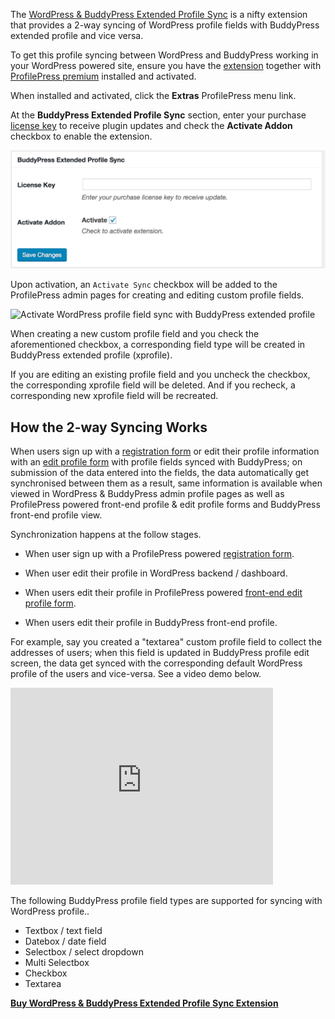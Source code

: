 The [WordPress & BuddyPress Extended Profile Sync](http://profilepress.net/downloads/buddypress-extended-profile-sync/) is a nifty extension that provides a 2-way syncing of WordPress profile fields with BuddyPress extended profile and vice versa.

To get this profile syncing between WordPress and BuddyPress working in your WordPress powered site, ensure you have the [extension](http://profilepress.net/downloads/mailchimp/) together with [ProfilePress premium](http://profilepress.net/pricing/) installed and activated.

When installed and activated, click the **Extras** ProfilePress menu link.


At the **BuddyPress Extended Profile Sync** section, enter your purchase [license key](http://profilepress.net/downloads/email-confirmation/) to receive plugin updates and check the **Activate Addon** checkbox to enable the extension.


![Activate WordPress & BuddyPress Extended Profile Sync](img/activate-wordpress-buddypress-addon.png)


Upon activation,  an `Activate Sync` checkbox will be added to the ProfilePress admin pages for creating and editing custom profile fields.


![Activate WordPress profile field sync with BuddyPress extended profile](http://profilepress.net/wp-content/uploads/edd/2016/08/activate-buddypress-xprofile-sync-wordpress.png)

When creating a new custom profile field and you check the aforementioned checkbox, a corresponding field type will be created in BuddyPress extended profile (xprofile).

If you are editing an existing profile field and you uncheck the checkbox, the corresponding xprofile field will be deleted. And if you recheck, a corresponding new xprofile field will be recreated.




## How the 2-way Syncing Works

When users sign up with a [registration form](http://profilepress.net/features/wordpress-front-end-registration-form/) or edit their profile information with an [edit profile form](http://profilepress.net/features/wordpress-front-end-edit-profile-form/) with profile fields synced with BuddyPress; on submission of the data entered into the fields, the data automatically get synchronised between them as a result, same information is available when viewed in WordPress & BuddyPress admin profile pages as well as ProfilePress powered front-end profile & edit profile forms and BuddyPress front-end profile view.

Synchronization happens at the follow stages.

* When user sign up with a ProfilePress powered [registration form](http://profilepress.net/features/wordpress-front-end-registration-form/).

* When user edit their profile in WordPress backend / dashboard.

* When users edit their profile in ProfilePress powered [front-end edit profile form](http://profilepress.net/features/wordpress-front-end-edit-profile-form/).

* When users edit their profile in BuddyPress front-end profile.



For example, say you created a "textarea" custom profile field to collect the addresses of users; when this field is updated in BuddyPress profile edit screen, the data get synced with the corresponding default WordPress profile of the users and vice-versa. See a video demo below.

<iframe width="420" height="315" src="https://www.youtube.com/embed/VWmGb2Yiwwc" frameborder="0" allowfullscreen></iframe>

The following BuddyPress profile field types are supported for syncing with WordPress profile..

- Textbox / text field
- Datebox / date field
- Selectbox / select dropdown
- Multi Selectbox
- Checkbox
- Textarea


<a href="http://profilepress.net/downloads/wordpress-buddypress-extended-profile-sync/?ref=wp_buddypress_sync_doc">
 <div class="buy-now-green">
      <strong>Buy WordPress & BuddyPress Extended Profile Sync Extension</strong>
 </div>
</a>

